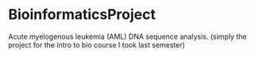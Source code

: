 # BioinformaticsProject

Acute myelogenous leukemia (AML) DNA sequence analysis.
(simply the project for the intro to bio course I took last semester)
